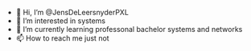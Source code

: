 - 👋 Hi, I’m @JensDeLeersnyderPXL
- 👀 I’m interested in systems
- 🌱 I’m currently learning professonal bachelor systems and networks
- 📫 How to reach me just not

<!---
JensDeLeersnyderPXL/JensDeLeersnyderPXL is a ✨ special ✨ repository because its `README.md` (this file) appears on your GitHub profile.
You can click the Preview link to take a look at your changes.
--->
